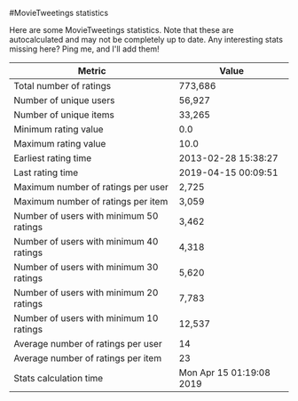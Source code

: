 #MovieTweetings statistics

Here are some MovieTweetings statistics. Note that these are autocalculated and may not be completely up to date. Any interesting stats missing here? Ping me, and I'll add them!

Metric | Value
--- | ---
Total number of ratings                 | 773,686
Number of unique users                  | 56,927
Number of unique items                  | 33,265
Minimum rating value                    | 0.0
Maximum rating value                    | 10.0
Earliest rating time                    | 2013-02-28 15:38:27
Last rating time                        | 2019-04-15 00:09:51
Maximum number of ratings per user      | 2,725
Maximum number of ratings per item      | 3,059
Number of users with minimum 50 ratings | 3,462
Number of users with minimum 40 ratings | 4,318
Number of users with minimum 30 ratings | 5,620
Number of users with minimum 20 ratings | 7,783
Number of users with minimum 10 ratings | 12,537
Average number of ratings per user      | 14
Average number of ratings per item      | 23
Stats calculation time                  | Mon Apr 15 01:19:08 2019

